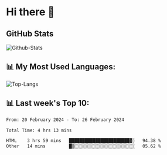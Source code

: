 # Hi there 👋

## GitHub Stats
![Github-Stats](https://github-readme-stats-sigma-five.vercel.app/api?username=ltorson&show_icons=true&theme=radical&count_private=true)

## 📊 My Most Used Languages:
![Top-Langs](https://github-readme-stats-sigma-five.vercel.app/api/top-langs/?username=LTorson&layout=compact&langs_count=10)

## 📊 Last week's Top 10:
<!--START_SECTION:waka-->

```txt
From: 20 February 2024 - To: 26 February 2024

Total Time: 4 hrs 13 mins

HTML    3 hrs 59 mins   ███████████████████████▓░   94.38 %
Other   14 mins         █▒░░░░░░░░░░░░░░░░░░░░░░░   05.62 %
```

<!--END_SECTION:waka-->
